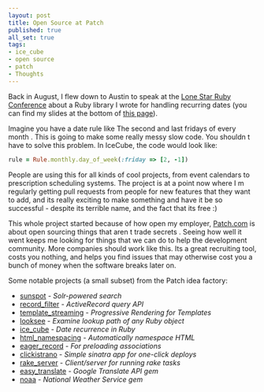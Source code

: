 ```yaml
---
layout: post
title: Open Source at Patch
published: true
all_set: true
tags:
- ice_cube
- open source
- patch
- Thoughts
---
```


Back in August, I flew down to Austin to speak at the <a href="http://www.lonestarrubyconf.com/">Lone Star Ruby Conference</a> about a Ruby library I wrote for handling recurring dates (you can find my slides at the bottom of <a href="http://seejohnrun.github.com/ice_cube">this page</a>).

Imagine you have a date rule like  The second and last fridays of every month . This is going to make some really messy slow code. You shouldn t have to solve this problem. In IceCube, the code would look like:

``` ruby
rule = Rule.monthly.day_of_week(:friday => [2, -1])
```

People are using this for all kinds of cool projects, from event calendars to prescription scheduling systems. The project is at a point now where I m regularly getting pull requests from people for new features that they want to add, and its really exciting to make something and have it be so successful - despite its terrible name, and the fact that its free :)

This whole project started because of how open my employer, <a href="http://patch.com/">Patch.com</a> is about open sourcing things that aren t  trade secrets . Seeing how well it went keeps me looking for things that we can do to help the development community. More companies should work like this. Its a great recruiting tool, costs you nothing, and helps you find issues that may otherwise cost you a bunch of money when the software breaks later on.

Some notable projects (a small subset) from the Patch idea factory:

<ul>
	<li><a href="https://github.com/outoftime/sunspot">sunspot</a> - <em>Solr-powered search</em></li>
	<li><a href="https://github.com/aub/record_filter">record_filter</a> - <em>ActiveRecord query API</em></li>
	<li><a href="https://github.com/oggy/template_streaming">template_streaming</a> - <em>Progressive Rendering for Templates</em></li>
	<li><a href="https://github.com/oggy/looksee">looksee</a> - <em>Examine lookup path of any Ruby object</em></li>
	<li><a href="https://github.com/seejohnrun/ice_cube">ice_cube</a> - <em>Date recurrence in Ruby</em></li>
	<li><a href="https://github.com/adamh/html_namespacing">html_namespacing</a> - <em>Automatically namespace HTML</em></li>
	<li><a href="https://github.com/outoftime/eager_record">eager_record</a> - <em>For preloading associations</em></li>
	<li><a href="https://github.com/outoftime/clickistrano">clickistrano</a> - <em>Simple sinatra app for one-click deploys</em></li>
	<li><a href="https://github.com/outoftime/rake_server">rake_server</a> - <em>Client/server for running rake tasks</em></li>
	<li><a href="https://github.com/seejohnrun/easy_translate">easy_translate</a> - <em>Google Translate API gem</em></li>
	<li><a href="https://github.com/outoftime/noaa">noaa</a> - <em>National Weather Service gem</em></li>
</ul>

